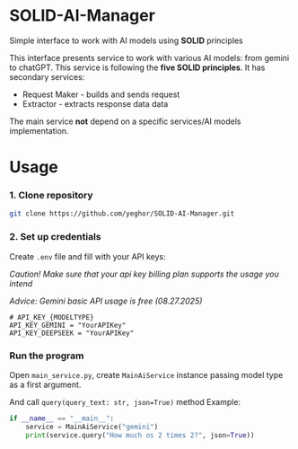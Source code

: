 # SOLID-AI-Manager
Simple interface to work with AI models using **SOLID** principles

This interface presents service to work with various AI models: from gemini to chatGPT.
This service is following the **five SOLID principles**. It has secondary services:
- Request Maker - builds and sends request
- Extractor - extracts response data data

The main service **not** depend on a specific services/AI models implementation.

# Usage
### 1. Clone repository
```bash
git clone https://github.com/yeghor/SOLID-AI-Manager.git
```
### 2. Set up credentials
Create `.env` file and fill with your API keys:

_Caution! Make sure that your api key billing plan supports the usage you intend_

_Advice: Gemini basic API usage is free (08.27.2025)_
```
# API_KEY_{MODELTYPE}
API_KEY_GEMINI = "YourAPIKey"
API_KEY_DEEPSEEK = "YourAPIKey"
```
### Run the program
Open `main_service.py`, create `MainAiService` instance passing model type as a first argument.

And call `query(query_text: str, json=True)` method
Example:
```Python
if __name__ == "__main__":
    service = MainAiService("gemini")
    print(service.query("How much os 2 times 2?", json=True))
```
